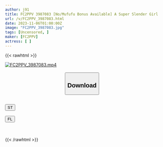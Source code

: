 ```yaml
---
author: j91
title: FC2PPV 3987083 [No/Mufufu Bonus Available] A Super Slender Girl With Small Breasts But A Plump Butt! Her Shaved Pussy And Bean-Like Nipples Are Treated With Double, And She Moans Cutely And Gives Me A Dick!?
url: /v/FC2PPV_3987083.html
date: 2023-11-06T01:00:00Z
image: "FC2PPV_3987083.jpg"
tags: [Uncensored, ]
maker: [FC2PPV]
actress: [ ]
---
```



{{< rawhtml >}}

<div class="video" data-videoid="w60baoOgolsJqQb">
    <a href="javascript:;">
        <img src="https://my.j91.asia/v/FC2PPV_3987083.jpg" width="WIDTH" height="HEIGHT" alt="FC2PPV_3987083.mp4" loading="lazy">
    </a>
</div>

<script type="text/javascript" src="https://j91.asia/asset/on-demand-st.js"></script>

<br>
  <link rel="stylesheet" href="https://j91.asia/asset/bs5.css">
  
  <center>
  <button class="btn btn-primary" type="button" data-bs-toggle="collapse" data-bs-target=".multi-collapse" aria-expanded="false" aria-controls="multiCollapseExample1 multiCollapseExample2"><h2>Download</h2></button></center>
</p>
<div class="row">
  <div class="col">
    <div class="collapse multi-collapse" id="multiCollapseExample1">
      <div class="card card-body">
	      	      <br>
<div class="buttons">  
<a href="https://streamtape.to/v/w60baoOgolsJqQb" target="_blank"><button class="btn-hover color-3"><i class="fa fa-download"></i> ST</button></a></div>
    </div>
  </div>
</div>
  <div class="col">
    <div class="collapse multi-collapse" id="multiCollapseExample2">
      <div class="card card-body">
	      <br>
<div class="buttons">
    <a href="https://filelions.online/f/2t45n6srxsmm" target="_blank"><button class="btn-hover color-9"><i class="fa fa-download"></i> FL</button></a></div>
<br><br>
      </div>
    </div>
  </div>
</div>

{{< /rawhtml >}}